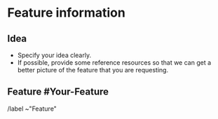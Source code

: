 # Feature information #

## Idea ##

- Specify your idea clearly.
- If possible, provide some reference resources so that we can get a better picture of the feature that you are requesting.

## Feature #Your-Feature

/label ~"Feature"